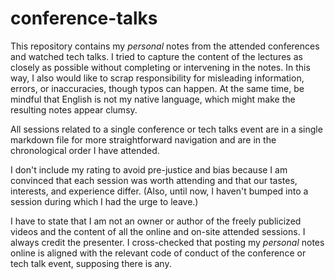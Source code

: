 # conference-talks

This repository contains my *personal* notes from the attended conferences and watched tech talks. I tried to capture the content of the lectures as closely as possible without completing or intervening in the notes. In this way, I also would like to scrap responsibility for misleading information, errors, or inaccuracies, though typos can happen. At the same time, be mindful that English is not my native language, which might make the resulting notes appear clumsy.

All sessions related to a single conference or tech talks event are in a single markdown file for more straightforward navigation and are in the chronological order I have attended.

I don't include my rating to avoid pre-justice and bias because I am convinced that each session was worth attending and that our tastes, interests, and experience differ. (Also, until now, I haven't bumped into a session during which I had the urge to leave.)

I have to state that I am not an owner or author of the freely publicized videos and the content of all the online and on-site attended sessions. I always credit the presenter. I cross-checked that posting my *personal* notes online is aligned with the relevant code of conduct of the conference or tech talk event, supposing there is any.
